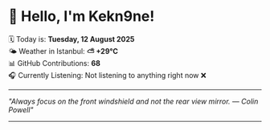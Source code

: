 # 👋 Hello, I'm Kekn9ne!

🗓️ Today is: **Tuesday, 12 August 2025**  
🌤️ Weather in Istanbul: **⛅️  +29°C**  
📊 GitHub Contributions: **68**  
🎧 Currently Listening: Not listening to anything right now ❌

---

_"Always focus on the front windshield and not the rear view mirror. — *Colin Powell*"_

---
